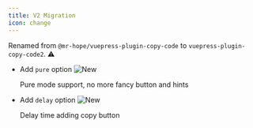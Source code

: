 ```yaml
---
title: V2 Migration
icon: change
---
```


Renamed from `@mr-hope/vuepress-plugin-copy-code` to `vuepress-plugin-copy-code2`. ⚠

- Add `pure` option ![New](https://img.shields.io/badge/-New-brightgreen)

  Pure mode support, no more fancy button and hints

- Add `delay` option ![New](https://img.shields.io/badge/-New-brightgreen)

  Delay time adding copy button
